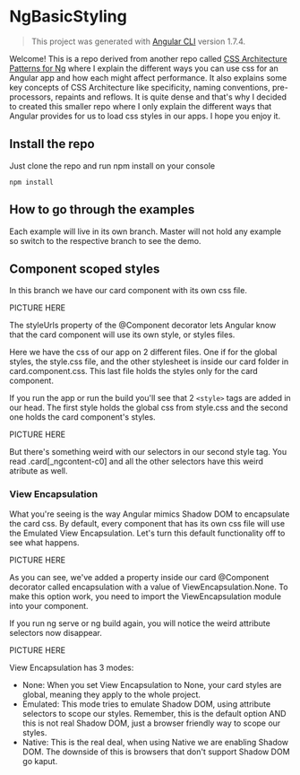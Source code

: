 # NgBasicStyling

> This project was generated with [Angular CLI](https://github.com/angular/angular-cli) version 1.7.4.

Welcome!  This is a repo derived from another repo called [CSS Architecture Patterns for Ng](https://github.com/juanfevasquez/CssArchitecturePatternsForNg) where I explain the different ways you can use css for an Angular app and how each might affect performance.  It also explains some key concepts of CSS Architecture like specificity, naming conventions, pre-processors, repaints and reflows.  It is quite dense and that's why I decided to created this smaller repo where I only explain the different ways that Angular provides for us to load css styles in our apps.  I hope you enjoy it.

## Install the repo

Just clone the repo and run npm install on your console
```
npm install
```

## How to go through the examples

Each example will live in its own branch.  Master will not hold any example so switch to the respective branch to see the demo.

## Component scoped styles

In this branch we have our card component with its own css file.

PICTURE HERE

The styleUrls property of the @Component decorator lets Angular know that the card component will use its own style, or styles files.

Here we have the css of our app on 2 different files.  One if for the global styles, the style.css file, and the other stylesheet is inside our card folder in card.component.css.  This last file holds the styles only for the card component.

If you run the app or run the build you'll see that 2 ```<style>``` tags are added in our head.  The first style holds the global css from style.css and the second one holds the card component's styles.

PICTURE HERE

But there's something weird with our selectors in our second style tag.  You read .card[_ngcontent-c0] and all the other selectors have this weird atribute as well.

### View Encapsulation

What you're seeing is the way Angular mimics Shadow DOM to encapsulate the card css.  By default, every component that has its own css file will use the Emulated View Encapsulation.  Let's turn this default functionality off to see what happens.

PICTURE HERE

As you can see, we've added a property inside our card @Component decorator called encapsulation with a value of ViewEncapsulation.None.  To make this option work, you need to import the ViewEncapsulation module into your component.

If you run ng serve or ng build again, you will notice the weird attribute selectors now disappear.

PICTURE HERE

View Encapsulation has 3 modes:
* None: When you set View Encapsulation to None, your card styles are global, meaning they apply to the whole project.
* Emulated: This mode tries to emulate Shadow DOM, using attribute selectors to scope our styles.  Remember, this is the default option AND this is not real Shadow DOM, just a browser friendly way to scope our styles.
* Native: This is the real deal, when using Native we are enabling Shadow DOM.  The downside of this is browsers that don't support Shadow DOM go kaput.
